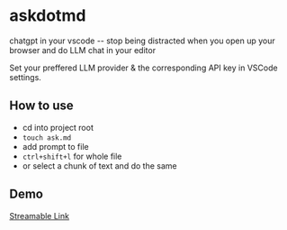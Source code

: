 # askdotmd
 chatgpt in your vscode -- stop being distracted when you open up your browser and do LLM chat in your editor

Set your preffered LLM provider & the corresponding API key in VSCode settings.

## How to use
- cd into project root
- `touch ask.md`
- add prompt to file
- `ctrl+shift+l` for whole file
- or select a chunk of text and do the same

## Demo
[Streamable Link](https://streamable.com/advgvj)
